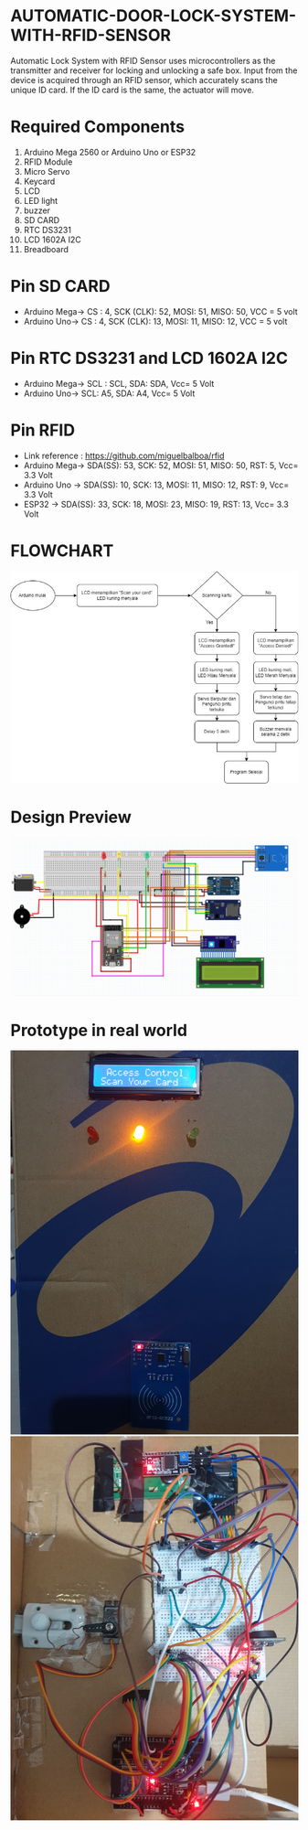 # AUTOMATIC-DOOR-LOCK-SYSTEM-WITH-RFID-SENSOR
Automatic Lock System with RFID Sensor uses microcontrollers as the transmitter and receiver for locking and unlocking a safe box. Input from the device is acquired through an RFID sensor, which accurately scans the unique ID card. If the ID card is the same, the actuator will move.
# Required Components
1. Arduino Mega 2560 or Arduino Uno or ESP32
2. RFID Module
3. Micro Servo
4. Keycard
5. LCD
6. LED light
7. buzzer
8. SD CARD
9. RTC DS3231
10. LCD 1602A I2C
11. Breadboard
# Pin SD CARD
- Arduino Mega-> CS : 4, SCK (CLK): 52, MOSI: 51, MISO: 50, VCC = 5 volt
- Arduino Uno-> CS : 4, SCK (CLK): 13, MOSI: 11, MISO: 12, VCC = 5 volt
# Pin RTC DS3231 and  LCD 1602A I2C
- Arduino Mega-> SCL : SCL, SDA: SDA, Vcc= 5 Volt
- Arduino Uno-> SCL: A5, SDA: A4, Vcc= 5 Volt
# Pin RFID
- Link reference : https://github.com/miguelbalboa/rfid 
- Arduino Mega-> SDA(SS): 53, SCK: 52, MOSI: 51, MISO: 50, RST: 5, Vcc= 3.3 Volt
- Arduino Uno -> SDA(SS): 10, SCK: 13, MOSI: 11, MISO: 12, RST: 9, Vcc= 3.3 Volt
- ESP32       -> SDA(SS): 33, SCK: 18, MOSI: 23, MISO: 19, RST: 13, Vcc= 3.3 Volt
# FLOWCHART
![alt text](https://github.com/Bintang-Satwika/AUTOMATIC-DOOR-LOCK-SYSTEM-WITH-RFID-SENSOR/blob/2007dee4dd60fcddcfd37fc886d150261e32704f/images/flowchart.jpg?raw=true)
# Design Preview
![alt text](Proyek_Akhir/Skematik_rangkaian.png)
# Prototype in real world
![alt text](Proyek_Akhir/Brankas_depan.jpg)
![alt text](Proyek_Akhir/Brankas_dalam.jpg)


